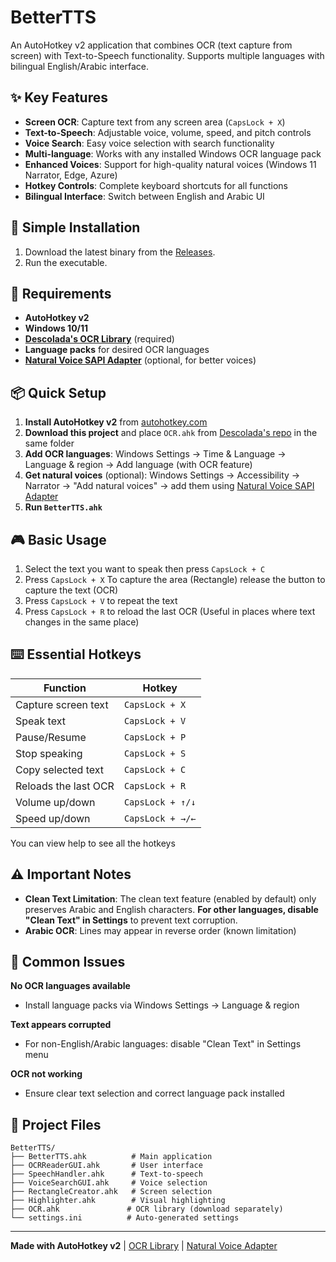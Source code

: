 # BetterTTS

An AutoHotkey v2 application that combines OCR (text capture from screen) with Text-to-Speech functionality. Supports multiple languages with bilingual English/Arabic interface.

## ✨ Key Features

- **Screen OCR**: Capture text from any screen area (`CapsLock + X`)
- **Text-to-Speech**: Adjustable voice, volume, speed, and pitch controls
- **Voice Search**: Easy voice selection with search functionality
- **Multi-language**: Works with any installed Windows OCR language pack
- **Enhanced Voices**: Support for high-quality natural voices (Windows 11 Narrator, Edge, Azure)
- **Hotkey Controls**: Complete keyboard shortcuts for all functions
- **Bilingual Interface**: Switch between English and Arabic UI

## 🔧 Simple Installation

1. Download the latest binary from the [Releases](../../releases).
2. Run the executable.

## 🔧 Requirements

- **AutoHotkey v2**
- **Windows 10/11**
- **[Descolada's OCR Library](https://github.com/Descolada/OCR/)** (required)
- **Language packs** for desired OCR languages
- **[Natural Voice SAPI Adapter](https://github.com/gexgd0419/NaturalVoiceSAPIAdapter)** (optional, for better voices)

## 📦 Quick Setup

1. **Install AutoHotkey v2** from [autohotkey.com](https://www.autohotkey.com/)
2. **Download this project** and place `OCR.ahk` from [Descolada's repo](https://github.com/Descolada/OCR/) in the same folder
3. **Add OCR languages**: Windows Settings → Time & Language → Language & region → Add language (with OCR feature)
4. **Get natural voices** (optional): Windows Settings → Accessibility → Narrator → "Add natural voices" -> add them using [Natural Voice SAPI Adapter](https://github.com/gexgd0419/NaturalVoiceSAPIAdapter)
5. **Run `BetterTTS.ahk`**

## 🎮 Basic Usage

1. Select the text you want to speak then press `CapsLock + C`
2. Press `CapsLock + X` To capture the area (Rectangle) release the button to capture the text (OCR)
3. Press `CapsLock + V` to repeat the text
4. Press `CapsLock + R` to reload the last OCR (Useful in places where text changes in the same place)


## ⌨️ Essential Hotkeys

| Function | Hotkey |
|----------|--------|
| Capture screen text | `CapsLock + X` |
| Speak text | `CapsLock + V` |
| Pause/Resume | `CapsLock + P` |
| Stop speaking | `CapsLock + S` |
| Copy selected text | `CapsLock + C` |
| Reloads the last OCR | `CapsLock + R` |
| Volume up/down | `CapsLock + ↑/↓` |
| Speed up/down | `CapsLock + →/←` |

You can view help to see all the hotkeys

## ⚠️ Important Notes

- **Clean Text Limitation**: The clean text feature (enabled by default) only preserves Arabic and English characters. **For other languages, disable "Clean Text" in Settings** to prevent text corruption.
- **Arabic OCR**: Lines may appear in reverse order (known limitation)


## 🔧 Common Issues

**No OCR languages available**
- Install language packs via Windows Settings → Language & region

**Text appears corrupted**
- For non-English/Arabic languages: disable "Clean Text" in Settings menu

**OCR not working**
- Ensure clear text selection and correct language pack installed

## 📁 Project Files

```
BetterTTS/
├── BetterTTS.ahk          # Main application
├── OCRReaderGUI.ahk       # User interface
├── SpeechHandler.ahk      # Text-to-speech
├── VoiceSearchGUI.ahk     # Voice selection
├── RectangleCreator.ahk   # Screen selection
├── Highlighter.ahk        # Visual highlighting
├── OCR.ahk               # OCR library (download separately)
└── settings.ini          # Auto-generated settings
```

---

**Made with AutoHotkey v2** | [OCR Library](https://github.com/Descolada/OCR/) | [Natural Voice Adapter](https://github.com/gexgd0419/NaturalVoiceSAPIAdapter)